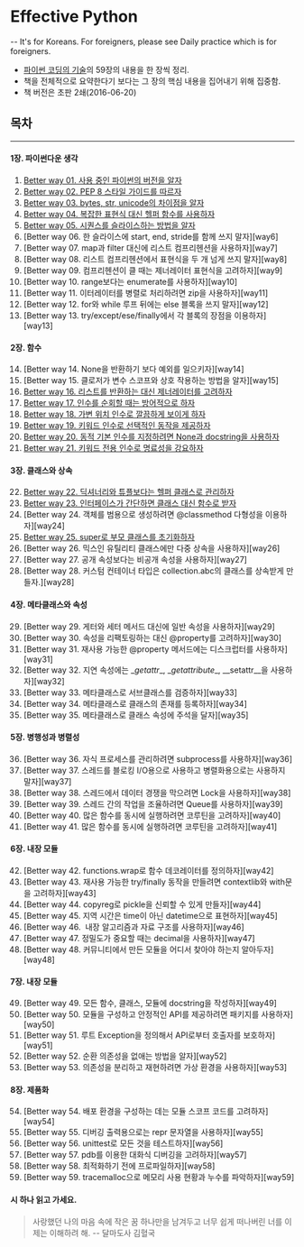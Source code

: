 # __Effective Python__

-- It's for Koreans. For foreigners, please see Daily practice which is for foreigners.     
* [파이썬 코딩의 기술](http://book.naver.com/bookdb/book_detail.nhn?bid=10382589)의 59장의 내용을 한 장씩 정리.
* 책을 전체적으로 요약한다기 보다는 그 장의 핵심 내용을 집어내기 위해 집중함.
* 책 버전은 초판 2쇄(2016-06-20)

## 목차
---
#### 1장. 파이썬다운 생각
1. [Better way 01. 사용 중인 파이썬의 버전을 알자][way1]
2. [Better way 02. PEP 8 스타일 가이드를 따르자][way2]
3. [Better way 03. bytes, str, unicode의 차이점을 알자][way3]
4. [Better way 04. 복잡한 표현식 대신 헬퍼 함수를 사용하자][way4]
5. [Better way 05. 시퀀스를 슬라이스하는 방법을 알자][way5]
6. [Better way 06. 한 슬라이스에 start, end, stride를 함께 쓰지 말자][way6]
7. [Better way 07. map과 filter 대신에 리스트 컴프리헨션을 사용하자][way7]
8. [Better way 08. 리스트 컴프리헨션에서 표현식을 두 개 넘게 쓰지 말자][way8]
9. [Better way 09. 컴프리헨션이 클 때는 제너레이터 표현식을 고려하자][way9]
10. [Better way 10. range보다는 enumerate를 사용하자][way10]
11. [Better way 11. 이터레이터를 병렬로 처리하려면 zip을 사용하자][way11]
12. [Better way 12. for와 while 루프 뒤에는 else 블록을 쓰지 말자][way12]
13. [Better way 13. try/except/ese/finally에서 각 블록의 장점을 이용하자][way13]

#### 2장. 함수
14. [Better way 14. None을 반환하기 보다 예외를 일으키자][way14]
15. [Better way 15. 클로저가 변수 스코프와 상호 작용하는 방법을 알자][way15]
16. [Better way 16. 리스트를 반환하는 대신 제너레이터를 고려하자][way16]
17. [Better way 17. 인수를 순회할 때는 방어적으로 하자][way17]
18. [Better way 18. 가변 위치 인수로 깔끔하게 보이게 하자][way18]
19. [Better way 19. 키워드 인수로 선택적인 동작을 제공하자][way19]
20. [Better way 20. 동적 기본 인수를 지정하려면 None과 docstring을 사용하자][way20]
21. [Better way 21. 키워드 전용 인수로 명료성을 강요하자][way21]

#### 3장. 클래스와 상속
22. [Better way 22. 딕셔너리와 튜플보다는 헬퍼 클래스로 관리하자][way22]
23. [Better way 23. 인터페이스가 간단하면 클래스 대신 함수로 받자][way23]
24. [Better way 24. 객체를 범용으로 생성하려면 @classmethod 다형성을 이용하자][way24]
25. [Better way 25. super로 부모 클래스를 초기화하자][way25]
26. [Better way 26. 믹스인 유틸리티 클래스에만 다중 상속을 사용하자][way26]
27. [Better way 27. 공개 속성보다는 비공개 속성을 사용하자][way27]
28. [Better way 28. 커스텀 컨테이너 타입은 collection.abc의 클래스를 상속받게 만들자.][way28]

#### 4장. 메타클래스와 속성
29. [Better way 29.  게터와 세터 메서드 대신에 일반 속성을 사용하자][way29]
30. [Better way 30.  속성을 리팩토링하는 대신 @property를 고려하자][way30]
31. [Better way 31.  재사용 가능한 @property 메서드에는 디스크럽터를 사용하자][way31]
32. [Better way 32.  지연 속성에는 \__getattr__, \__getattribute__, \__setattr__을 사용하자][way32]
33. [Better way 33.  메타클래스로 서브클래스를 검증하자][way33]
34. [Better way 34.  메타클래스로 클래스의 존재를 등록하자][way34]
35. [Better way 35.  메타클래스로 클래스 속성에 주석을 달자][way35]

#### 5장. 병행성과 병렬성
36. [Better way 36.  자식 프로세스를 관리하려면 subprocess를 사용하자][way36]
37. [Better way 37.  스레드를 블로킹 I/O용으로 사용하고 병렬화용으로는 사용하지 말자][way37]
38. [Better way 38.  스레드에서 데이터 경쟁을 막으려면 Lock을 사용하자][way38]
39. [Better way 39.  스레드 간의 작업을 조율하려면 Queue를 사용하자][way39]
40. [Better way 40.  많은 함수를 동시에 실행하려면 코루틴을 고려하자][way40]
41. [Better way 41.  많은 함수를 동시에 실행하려면 코루틴을 고려하자][way41]

#### 6장. 내장 모듈
42. [Better way 42.  functions.wrap로 함수 데코레이터를 정의하자][way42]
43. [Better way 43.  재사용 가능한 try/finally 동작을 만들려면 contextlib와 with문을 고려하자][way43]
44. [Better way 44.  copyreg로 pickle을 신뢰할 수 있게 만들자][way44]
45. [Better way 45.  지역 시간은 time이 아닌 datetime으로 표현하자][way45]
46. [Better way 46.  내장 알고리즘과 자료 구조를 사용하자][way46]
47. [Better way 47.  정밀도가 중요할 때는 decimal을 사용하자][way47]
48. [Better way 48.  커뮤니티에서 만든 모듈을 어디서 찾아야 하는지 알아두자][way48]


#### 7장. 내장 모듈
49. [Better way 49.  모든 함수, 클래스, 모듈에 docstring을 작성하자][way49]
50. [Better way 50.  모듈을 구성하고 안정적인 API를 제공하려면 패키지를 사용하자][way50]
51. [Better way 51.  루트 Exception을 정의해서 API로부터 호출자를 보호하자][way51]
52. [Better way 52.  순환 의존성을 없애는 방법을 알자][way52]
53. [Better way 53.  의존성을 분리하고 재현하려면 가상 환경을 사용하자][way53]

#### 8장. 제품화
54. [Better way 54.  배포 환경을 구성하는 데는 모듈 스코프 코드를 고려하자][way54]
55. [Better way 55.  디버깅 출력용으로는 repr 문자열을 사용하자][way55]
56. [Better way 56.  unittest로 모든 것을 테스트하자][way56]
57. [Better way 57.  pdb를 이용한 대화식 디버깅을 고려하자][way57]
58. [Better way 58.  최적화하기 전에 프로파일하자][way58]
59. [Better way 59.  tracemalloc으로 메모리 사용 현황과 누수를 파악하자][way59]



#### 시 하나 읽고 가세요.
> 사랑했던 나의 마음 속에 작은 꿈 하나만을 남겨두고 너무 쉽게 떠나버린 너를 이제는 이해하려 해.
>   -- 달마도사 김혈국














[way1]:https://github.com/shoark7/Effective-Python/blob/master/BetterWay01_KnowThyself.py
[way2]:https://github.com/shoark7/Effective-Python/blob/master/BetterWay02_PythonStyleGuide.py
[way3]:https://github.com/shoark7/Effective-Python/blob/master/BetterWay03_Bytes_Str_Unicode.py
[way4]:https://github.com/shoark7/Effective-Python/blob/master/BetterWay04_UseHelpFunction.py
[way5]:https://github.com/shoark7/Effective-Python/blob/master/BetterWay25_InitializeSuperClassWithSuper.py

[way16]:https://github.com/shoark7/Effective-Python/blob/master/BetterWay16_generator.py
[way17]:https://github.com/shoark7/Effective-Python/blob/master/BetterWay17_IterateDefensively.py
[way18]:https://github.com/shoark7/Effective-Python/blob/master/BetterWay18_PositionalArg.py
[way19]:https://github.com/shoark7/Effective-Python/blob/master/BetterWay19_KeywordArg.py
[way20]:https://github.com/shoark7/Effective-Python/blob/master/BetterWay20_DynamicDefaultArgument.py
[way21]:https://github.com/shoark7/Effective-Python/blob/master/BetterWay21_ForceKeywordArgument.py
[way22]:https://github.com/shoark7/Effective-Python/blob/master/BetterWay22_UseHelperClass.md
[way23]:https://github.com/shoark7/Effective-Python/blob/master/BetterWay23_UseFuncForInterface.md
[way25]:https://github.com/shoark7/Effective-Python/blob/master/BetterWay25_InitializeSuperClassWithSuper.py
